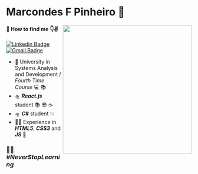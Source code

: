 # Marcondes F Pinheiro 👋
<img align="right" src="https://raw.githubusercontent.com/MicaelliMedeiros/micaellimedeiros/master/image/computer-illustration.png" width="350"/>

#### 🧠 How to find me 👇✌
[![Linkedin Badge](https://img.shields.io/badge/-Marcondes%20F%20Pinheiro-eed117?style=flat-square&logo=Linkedin&logoColor=white&link=https://www.linkedin.com/in/marcondes-ferreira-48aa231ab/)](https://www.linkedin.com/in/marcondes-ferreira-48aa231ab/)
[![Gmail Badge](https://img.shields.io/badge/-marcondessam@gmail.com-dd8400?style=flat-square&logo=Gmail&logoColor=white&link=mailto:marcondessam@gmail.com)](mailto:marcondessam@gmail.com)

- 🚀 University in Systems Analysis and Development / *Fourth Time Course* 💻 📚
- 🛸 ***React.js*** student  📚 😎 ☕
- 🛸 ***C#*** student :boom:
- 👨‍💻 Experience in ***HTML5***, ***CSS3*** and ***JS***   🤝

### 🔧🔨 *#NeverStopLearning*
